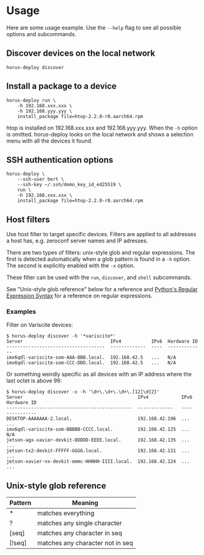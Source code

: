 # Usage

Here are some usage example. Use the `--help` flag to see all possible
options and subcommands.


## Discover devices on the local network

```
horus-deploy discover
```


## Install a package to a device

```
horus-deploy run \
    -h 192.168.xxx.xxx \
    -h 192.168.yyy.yyy \
    install_package file=htop-2.2.0-r0.aarch64.rpm
```

htop is installed on 192.168.xxx.xxx and 192.168.yyy.yyy. When the `-h`
option is omitted. horus-deploy looks on the local network and shows a
selection menu with all the devices it found.


## SSH authentication options

```
horus-deploy \
    --ssh-user bert \
    --ssh-key ~/.ssh/demo_key_id_ed25519 \
    run \
    -h 192.168.xxx.xxx \
    install_package file=htop-2.2.0-r0.aarch64.rpm
```


## Host filters

Use host filter to target specific devices. Filters are applied to all
addresses a host has, e.g. zeroconf server names and IP adresses.

There are two types of filters: unix-style glob and regular expressions.
The first is detected automatically when a glob pattern is found
in a `-h` option. The second is explicitly enabled with the `-x` option.

These filter can be used with the `run`, `discover`, and `shell`
subcommands.

See "Unix-style glob reference" below for a reference and
[Python's Regular Expression Syntax][pyre] for a reference on regular
expressions.

[pyre]: https://docs.python.org/3/library/re.html#regular-expression-syntax


### Examples

Filter on Variscite devices:

```
$ horus-deploy discover -h '*variscite*'
Server                                IPv4           IPv6  Hardware ID
------------------------------------  -------------  ----  -------------
imx6qdl-variscite-som-AAA-BBB.local.  192.168.42.5   ...   N/A
imx6qdl-variscite-som-CCC-DDD.local.  192.168.42.5   ...   N/A
```

Or something weirdly specific as all devices with an IP address where
the last octet is above 99:

```
$ horus-deploy discover -x -h '\d+\.\d+\.\d+\.[12]\d{2}'
Server                                          IPv4            IPv6  Hardware ID
----------------------------------------------  -------------   ----  -----------
DESKTOP-AAAAAAA-2.local.                        192.168.42.196  ...   ...
imx6qdl-variscite-som-BBBBB-CCCC.local.         192.168.42.125  ...   N/A
jetson-agx-xavier-devkit-DDDDD-EEEE.local.      192.168.42.135  ...   ...
jetson-tx2-devkit-FFFFF-GGGG.local.             192.168.42.131  ...   ...
jetson-xavier-nx-devkit-emmc-HHHHH-IIII.local.  192.168.42.124  ...   ...
```


## Unix-style glob reference

| Pattern | Meaning                          |
|---------|----------------------------------|
| *       | matches everything               |
| ?       | matches any single character     |
| [seq]   | matches any character in seq     |
| [!seq]  | matches any character not in seq |
